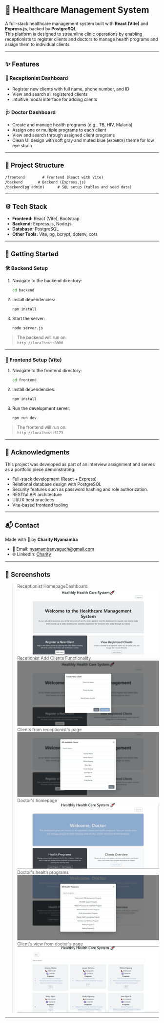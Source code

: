# 🏥 Healthcare Management System

A full-stack healthcare management system built with **React (Vite)** and **Express.js**, backed by **PostgreSQL**.  
This platform is designed to streamline clinic operations by enabling receptionists to register clients and doctors to manage health programs and assign them to individual clients.

---

## ✨ Features

### 🧾 Receptionist Dashboard
- Register new clients with full name, phone number, and ID
- View and search all registered clients
- Intuitive modal interface for adding clients

### 🩺 Doctor Dashboard
- Create and manage health programs (e.g., TB, HIV, Malaria)
- Assign one or multiple programs to each client
- View and search through assigned client programs
- Clean UI design with soft gray and muted blue (`#8DABCE`) theme for low eye strain

---

## 📁 Project Structure

```
/frontend        # Frontend (React with Vite)
/backend       # Backend (Express.js)
/backend(pg admin)      # SQL setup (tables and seed data)
```

---

## ⚙️ Tech Stack

- **Frontend:** React (Vite), Bootstrap
- **Backend:** Express.js, Node.js
- **Database:** PostgreSQL
- **Other Tools:** Vite, pg, bcrypt, dotenv, cors

---

## 🚀 Getting Started

### 🛠 Backend Setup

1. Navigate to the backend directory:
   ```bash
   cd backend
   ```

2. Install dependencies:
   ```bash
   npm install
   ```

3. Start the server:
   ```bash
   node server.js
   ```

> The backend will run on:  
> `http://localhost:8000`

---

### 🎨 Frontend Setup (Vite)

1. Navigate to the frontend directory:
   ```bash
   cd frontend
   ```

2. Install dependencies:
   ```bash
   npm install
   ```

3. Run the development server:
   ```bash
   npm run dev
   ```

> The frontend will run on:  
> `http://localhost:5173`

---

## 🤝 Acknowledgments

This project was developed as part of an interview assignment and serves as a portfolio piece demonstrating:

- Full-stack development (React + Express)
- Relational database design with PostgreSQL
- Security features such as password hashing and role authorization.
- RESTful API architecture
- UI/UX best practices
- Vite-based frontend tooling

---

## 📬 Contact

Made with 💙 by **Charity Nyamamba**

- 📧 Email: [nyamambanyaguch@gmail.com](mailto:nyamambanyaguch@gmail.com)
- 🌐 LinkedIn: [Charity](https://www.linkedin.com/in/charity-nyamamba/)


---

## 📸 Screenshots

> Receptionist HomepageDashboard ![alt text](image-1.png)
> Recetionist Add Clients Functionality ![alt text](image-2.png)
> Clients from receptionist's page ![alt text](image-3.png)
> Doctor's homepage ![alt text](image-5.png)
> Doctor's health programs ![alt text](image-4.png)
> Client's view from doctor's page ![alt text](image-6.png)

---